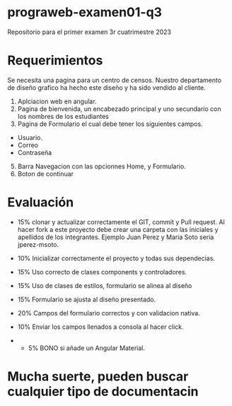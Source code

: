 # prograweb-examen01-q3 
Repositorio para el primer examen 3r cuatrimestre 2023


# Requerimientos

Se necesita una pagina para un centro de censos. Nuestro departamento de diseño grafico ha hecho este diseño y ha sido vendido al cliente.

1. Aplciacion web en angular.
2. Pagina de bienvenida, un encabezado principal y uno secundario con los nombres de los estudiantes
3. Pagina de Formulario el cual debe tener los siguientes campos.
 - Usuario.
 - Correo
 - Contraseña
5. Barra Navegacion con las opcionnes Home, y Formulario.
6. Boton de continuar



# Evaluación

- 15% clonar y actualizar correctamente el GIT, commit y Pull request. Al hacer fork a este proyecto debe crear una carpeta con las iniciales y apellidos de los integrantes. Ejemplo Juan Perez y Maria Soto seria jperez-msoto.
- 10% Inicializar correctamente el proyecto y todas sus dependecias.
- 15% Uso correcto de clases components y controladores.
- 15% Uso de clases de estilos, formulario se alinea al diseño
- 15% Formulario se ajusta al diseño presentado.
- 20% Campos del formulario correctos y con validacion nativa.
- 10% Enviar los campos llenados a consola al hacer click.
 

 
- * 5% BONO si añade un Angular Material.
  


# Mucha suerte, pueden buscar cualquier tipo de documentacin
